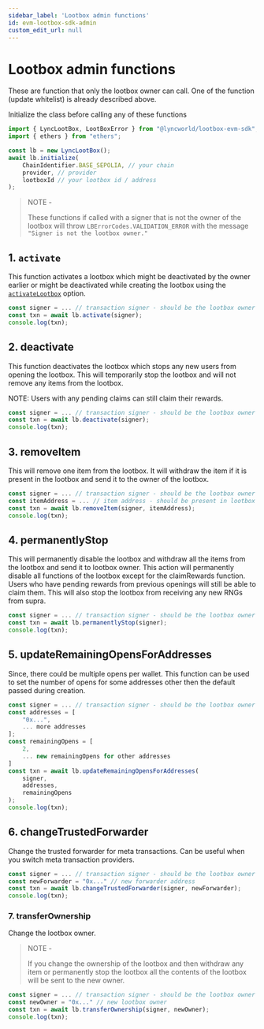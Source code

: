```yaml
---
sidebar_label: 'Lootbox admin functions'
id: evm-lootbox-sdk-admin
custom_edit_url: null
---
```


# Lootbox admin functions

These are function that only the lootbox owner can call. One of the function (update whitelist) is already described above.

Initialize the class before calling any of these functions

```typescript
import { LyncLootBox, LootBoxError } from "@lyncworld/lootbox-evm-sdk";
import { ethers } from "ethers";

const lb = new LyncLootBox();
await lb.initialize(
	ChainIdentifier.BASE_SEPOLIA, // your chain
	provider, // provider
	lootboxId // your lootbox id / address
);
```

> NOTE -
>
> These functions if called with a signer that is not the owner of the lootbox will throw ```LBErrorCodes.VALIDATION_ERROR``` with the message ```"Signer is not the lootbox owner."```

## 1. ```activate```

This function activates a lootbox which might be deactivated by the owner earlier or might be deactivated while creating the lootbox using the [```activateLootbox```](https://www.notion.so/Lootbox-SDK-Documentation-23d1806bbe17495b852fa271514ababc?pvs=21) option.

```typescript
const signer = ... // transaction signer - should be the lootbox owner
const txn = await lb.activate(signer);
console.log(txn);
```

## 2. deactivate
This function deactivates the lootbox which stops any new users from opening the lootbox. This will temporarily stop the lootbox and will not remove any items from the lootbox.

NOTE: Users with any pending claims can still claim their rewards.

```typescript
const signer = ... // transaction signer - should be the lootbox owner
const txn = await lb.deactivate(signer);
console.log(txn);
```

## 3. removeItem
This will remove one item from the lootbox. It will withdraw the item if it is present in the lootbox and send it to the owner of the lootbox.
```typescript
const signer = ... // transaction signer - should be the lootbox owner
const itemAddress = ... // item address - should be present in lootbox
const txn = await lb.removeItem(signer, itemAddress);
console.log(txn);
```

## 4. permanentlyStop
This will permanently disable the lootbox and withdraw all the items from the lootbox and send it to lootbox owner. This action will permanently disable all functions of the lootbox except for the claimRewards function. Users who have pending rewards from previous openings will still be able to claim them. This will also stop the lootbox from receiving any new RNGs from supra.

```typescript
const signer = ... // transaction signer - should be the lootbox owner
const txn = await lb.permanentlyStop(signer);
console.log(txn);
```

## 5. updateRemainingOpensForAddresses
Since, there could be multiple opens per wallet. This function can be used to set the number of opens for some addresses other then the default passed during creation.

```typescript
const signer = ... // transaction signer - should be the lootbox owner
const addresses = [
	"0x...",
	... more addresses
];
const remainingOpens = [
	2,
	... new remainingOpens for other addresses
]
const txn = await lb.updateRemainingOpensForAddresses(
	signer, 
	addresses, 
	remainingOpens
);
console.log(txn);
```

## 6. changeTrustedForwarder
Change the trusted forwarder for meta transactions. Can be useful when you switch meta transaction providers.

```typescript
const signer = ... // transaction signer - should be the lootbox owner
const newForwarder = "0x..." // new forwarder address
const txn = await lb.changeTrustedForwarder(signer, newForwarder);
console.log(txn);
```

### 7. transferOwnership
Change the lootbox owner.

>NOTE -
>
>If you change the ownership of the lootbox and then withdraw any item or permanently stop the lootbox all the contents of the lootbox will be sent to the new owner. 

```typescript
const signer = ... // transaction signer - should be the lootbox owner
const newOwner = "0x..." // new lootbox owner
const txn = await lb.transferOwnership(signer, newOwner);
console.log(txn);
```
